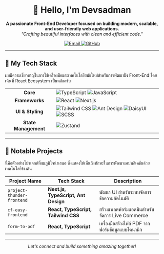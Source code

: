 <h1 align="center">👋 Hello, I'm Devsadman</h1>
<p align="center">
  <strong>A passionate Front-End Developer focused on building modern, scalable, and user-friendly web applications.</strong>
  <br />
  <i>"Crafting beautiful interfaces with clean and efficient code."</i>
</p>

<p align="center">
  <a href="mailto:tasadman.dev@gmail.com">
    <img src="https://img.shields.io/badge/Email-D14836?style=for-the-badge&logo=gmail&logoColor=white" alt="Email"/>
  </a>
  <a href="https://github.com/TASADMAN">
    <img src="https://img.shields.io/badge/GitHub-181717?style=for-the-badge&logo=github&logoColor=white" alt="GitHub"/>
  </a>
</p>

---

## 🚀 My Tech Stack

ผมมีความเชี่ยวชาญในการใช้เครื่องมือและเทคโนโลยีสมัยใหม่สำหรับการพัฒนาฝั่ง Front-End โดยเน้นที่ React Ecosystem เป็นหลักครับ

<table>
  <tr>
    <td align="center"><strong>Core</strong></td>
    <td>
      <img src="https://img.shields.io/badge/TypeScript-3178C6?style=flat&logo=typescript&logoColor=white" alt="TypeScript"/>
      <img src="https://img.shields.io/badge/JavaScript-F7DF1E?style=flat&logo=javascript&logoColor=black" alt="JavaScript"/>
    </td>
  </tr>
  <tr>
    <td align="center"><strong>Frameworks</strong></td>
    <td>
      <img src="https://img.shields.io/badge/React-61DAFB?style=flat&logo=react&logoColor=black" alt="React"/>
      <img src="https://img.shields.io/badge/Next.js-000000?style=flat&logo=nextdotjs&logoColor=white" alt="Next.js"/>
    </td>
  </tr>
  <tr>
    <td align="center"><strong>UI & Styling</strong></td>
    <td>
      <img src="https://img.shields.io/badge/Tailwind_CSS-38B2AC?style=flat&logo=tailwind-css&logoColor=white" alt="Tailwind CSS"/>
      <img src="https://img.shields.io/badge/Ant_Design-0170FE?style=flat&logo=ant-design&logoColor=white" alt="Ant Design"/>
      <img src="https://img.shields.io/badge/DaisyUI-5A0EF8?style=flat" alt="DaisyUI"/>
      <img src="https://img.shields.io/badge/SCSS-CB6699?style=flat&logo=sass&logoColor=white" alt="SCSS"/>
    </td>
  </tr>
  <tr>
    <td align="center"><strong>State Management</strong></td>
    <td>
      <img src="https://img.shields.io/badge/Zustand-000000?style=flat" alt="Zustand"/>
    </td>
  </tr>
</table>

---

## 💼 Notable Projects

นี่คือตัวอย่างโปรเจกต์ที่ผมภูมิใจนำเสนอ ซึ่งแสดงให้เห็นถึงทักษะในการพัฒนาแอปพลิเคชันด้วยเทคโนโลยีข้างต้น

| Project Name                 | Tech Stack                                  | Description                                     |
|------------------------------|---------------------------------------------|-------------------------------------------------|
| `project-thunder-frontend`   | **Next.js, TypeScript, Ant Design** | พัฒนา UI สำหรับระบบจัดการข้อความอัตโนมัติ        |
| `cf-easy-frontend`           | **React, TypeScript, Tailwind CSS** | สร้างแพลตฟอร์มแอดมินสำหรับจัดการ Live Commerce     |
| `form-to-pdf`                | **React, TypeScript** | เครื่องมือสร้างไฟล์ PDF จากฟอร์มข้อมูลแบบไดนามิก   |

---

<p align="center">
  <i>Let's connect and build something amazing together!</i>
</p>
